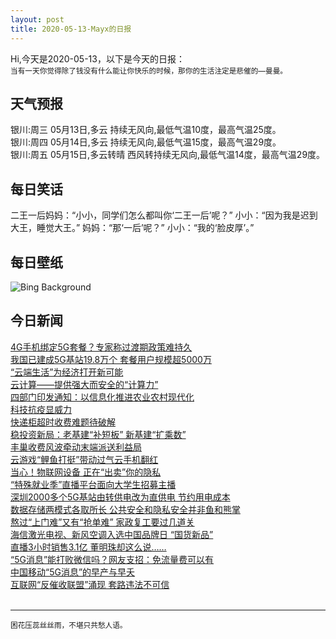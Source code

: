 ```yaml
---
layout: post
title: 2020-05-13-Mayx的日报
---
```


Hi,今天是2020-05-13，以下是今天的日报：<br><small>
当有一天你觉得除了钱没有什么能让你快乐的时候，那你的生活注定是悲催的—曼曼。</small><!--more-->
## 天气预报
银川:周三 05月13日,多云 持续无风向,最低气温10度，最高气温25度。<br>银川:周四 05月14日,多云 持续无风向,最低气温15度，最高气温29度。<br>银川:周五 05月15日,多云转晴 西风转持续无风向,最低气温14度，最高气温29度。
## 每日笑话
二王一后妈妈：“小小，同学们怎么都叫你‘二王一后’呢？” 小小：“因为我是迟到大王，睡觉大王。” 妈妈：“那‘一后’呢？” 小小：“我的‘脸皮厚’。”
## 每日壁纸
![Bing Background](https://cn.bing.com/th?id=OHR.FlorenceNightingale_EN-US2120799578_1920x1080.jpg&rf=LaDigue_1920x1080.jpg&pid=hp "Painted and leaded glass window panel on display at the Florence Nightingale Museum, London, England (© David Gee/Alamy)")
## 今日新闻

[4G手机绑定5G套餐？专家称过渡期政策难持久](http://it.people.com.cn/n1/2020/0512/c1009-31705544.html)   
[我国已建成5G基站19.8万个 套餐用户规模超5000万](http://it.people.com.cn/n1/2020/0512/c1009-31705616.html)   
[“云端生活”为经济打开新可能](http://it.people.com.cn/n1/2020/0512/c1009-31705611.html)   
[云计算——提供强大而安全的“计算力”](http://it.people.com.cn/n1/2020/0512/c1009-31705610.html)   
[四部门印发通知：以信息化推进农业农村现代化](http://it.people.com.cn/n1/2020/0512/c1009-31705600.html)   
[科技抗疫显威力](http://it.people.com.cn/n1/2020/0512/c1009-31705601.html)   
[快递柜超时收费难题待破解](http://it.people.com.cn/n1/2020/0512/c1009-31705583.html)   
[稳投资新局：老基建“补短板” 新基建“扩乘数”](http://it.people.com.cn/n1/2020/0512/c1009-31705568.html)   
[丰巢收费风波牵动末端派送利益局](http://it.people.com.cn/n1/2020/0512/c1009-31705549.html)   
[云游戏“鲤鱼打挺”带动过气云手机翻红](http://it.people.com.cn/n1/2020/0512/c1009-31705449.html)   
[当心！物联网设备 正在“出卖”你的隐私](http://it.people.com.cn/n1/2020/0512/c1009-31705439.html)   
[“特殊就业季”直播平台面向大学生招募主播](http://it.people.com.cn/n1/2020/0512/c1009-31705403.html)   
[深圳2000多个5G基站由转供电改为直供电 节约用电成本](http://it.people.com.cn/n1/2020/0512/c1009-31705358.html)   
[数据存储两模式各取所长 公共安全和隐私安全并非鱼和熊掌](http://it.people.com.cn/n1/2020/0512/c1009-31705347.html)   
[熬过“上门难”又有“抢单难” 家政复工要过几道关](http://it.people.com.cn/n1/2020/0512/c1009-31705329.html)   
[海信激光电视、新风空调入选中国品牌日 “国货新品”](http://it.people.com.cn/n1/2020/0511/c1009-31704713.html)   
[直播3小时销售3.1亿 董明珠却这么说……](http://it.people.com.cn/n1/2020/0511/c1009-31704712.html)   
[“5G消息”能打败微信吗？网友支招：免流量费可以有](http://it.people.com.cn/n1/2020/0512/c1009-31705533.html)   
[中国移动“5G消息”的早产与早夭](http://it.people.com.cn/n1/2020/0512/c1009-31705523.html)   
[互联网“反催收联盟”涌现 套路违法不可信](http://it.people.com.cn/n1/2020/0512/c1009-31705504.html)   
<br />

***

<small>困花压蕊丝丝雨，不堪只共愁人语。</small>

